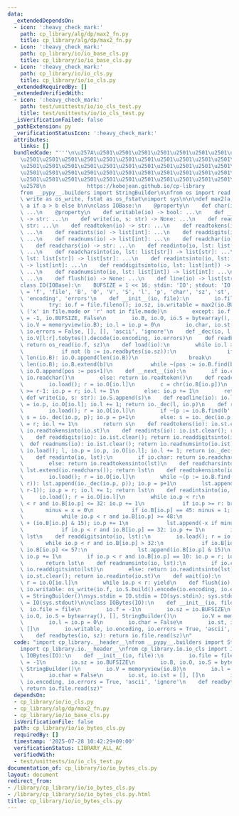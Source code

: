 ```yaml
---
data:
  _extendedDependsOn:
  - icon: ':heavy_check_mark:'
    path: cp_library/alg/dp/max2_fn.py
    title: cp_library/alg/dp/max2_fn.py
  - icon: ':heavy_check_mark:'
    path: cp_library/io/io_base_cls.py
    title: cp_library/io/io_base_cls.py
  - icon: ':heavy_check_mark:'
    path: cp_library/io/io_cls.py
    title: cp_library/io/io_cls.py
  _extendedRequiredBy: []
  _extendedVerifiedWith:
  - icon: ':heavy_check_mark:'
    path: test/unittests/io/io_cls_test.py
    title: test/unittests/io/io_cls_test.py
  _isVerificationFailed: false
  _pathExtension: py
  _verificationStatusIcon: ':heavy_check_mark:'
  attributes:
    links: []
  bundledCode: "'''\n\u257A\u2501\u2501\u2501\u2501\u2501\u2501\u2501\u2501\u2501\u2501\
    \u2501\u2501\u2501\u2501\u2501\u2501\u2501\u2501\u2501\u2501\u2501\u2501\u2501\
    \u2501\u2501\u2501\u2501\u2501\u2501\u2501\u2501\u2501\u2501\u2501\u2501\u2501\
    \u2501\u2501\u2501\u2501\u2501\u2501\u2501\u2501\u2501\u2501\u2501\u2501\u2501\
    \u2501\u2501\u2501\u2501\u2501\u2501\u2501\u2501\u2501\u2501\u2501\u2501\u2501\
    \u2578\n             https://kobejean.github.io/cp-library               \n'''\n\
    from __pypy__.builders import StringBuilder\n\nfrom os import read as os_read,\
    \ write as os_write, fstat as os_fstat\nimport sys\n\n\ndef max2(a, b):\n    return\
    \ a if a > b else b\n\nclass IOBase:\n    @property\n    def char(io) -> bool:\
    \ ...\n    @property\n    def writable(io) -> bool: ...\n    def __next__(io)\
    \ -> str: ...\n    def write(io, s: str) -> None: ...\n    def readline(io) ->\
    \ str: ...\n    def readtoken(io) -> str: ...\n    def readtokens(io) -> list[str]:\
    \ ...\n    def readints(io) -> list[int]: ...\n    def readdigits(io) -> list[int]:\
    \ ...\n    def readnums(io) -> list[int]: ...\n    def readchar(io) -> str: ...\n\
    \    def readchars(io) -> str: ...\n    def readinto(io, lst: list[str]) -> list[str]:\
    \ ...\n    def readcharsinto(io, lst: list[str]) -> list[str]: ...\n    def readtokensinto(io,\
    \ lst: list[str]) -> list[str]: ...\n    def readintsinto(io, lst: list[int])\
    \ -> list[int]: ...\n    def readdigitsinto(io, lst: list[int]) -> list[int]:\
    \ ...\n    def readnumsinto(io, lst: list[int]) -> list[int]: ...\n    def wait(io):\
    \ ...\n    def flush(io) -> None: ...\n    def line(io) -> list[str]: ...\n\n\
    class IO(IOBase):\n    BUFSIZE = 1 << 16; stdin: 'IO'; stdout: 'IO'\n    __slots__\
    \ = 'f', 'file', 'B', 'O', 'V', 'S', 'l', 'p', 'char', 'sz', 'st', 'ist', 'writable',\
    \ 'encoding', 'errors'\n    def __init__(io, file):\n        io.file = file\n\
    \        try: io.f = file.fileno(); io.sz, io.writable = max2(io.BUFSIZE, os_fstat(io.f).st_size),\
    \ ('x' in file.mode or 'r' not in file.mode)\n        except: io.f, io.sz, io.writable\
    \ = -1, io.BUFSIZE, False\n        io.B, io.O, io.S = bytearray(), [], StringBuilder();\
    \ io.V = memoryview(io.B); io.l = io.p = 0\n        io.char, io.st, io.ist, io.encoding,\
    \ io.errors = False, [], [], 'ascii', 'ignore'\n    def _dec(io, l, r): return\
    \ io.V[l:r].tobytes().decode(io.encoding, io.errors)\n    def readbytes(io, sz):\
    \ return os_read(io.f, sz)\n    def load(io):\n        while io.l >= len(io.O):\n\
    \            if not (b := io.readbytes(io.sz)):\n                if io.O[-1] <\
    \ len(io.B): io.O.append(len(io.B))\n                break\n            pos =\
    \ len(io.B); io.B.extend(b)\n            while ~(pos := io.B.find(b'\\n', pos)):\
    \ io.O.append(pos := pos+1)\n    def __next__(io):\n        if io.char: return\
    \ io.readchar()\n        else: return io.readtoken()\n    def readchar(io):\n\
    \        io.load(); r = io.O[io.l]\n        c = chr(io.B[io.p])\n        if io.p\
    \ >= r-1: io.p = r; io.l += 1\n        else: io.p += 1\n        return c\n   \
    \ def write(io, s: str): io.S.append(s)\n    def readline(io): io.load(); l, io.p\
    \ = io.p, io.O[io.l]; io.l += 1; return io._dec(l, io.p)\n    def readtoken(io):\n\
    \        io.load(); r = io.O[io.l]\n        if ~(p := io.B.find(b' ', io.p, r)):\
    \ s = io._dec(io.p, p); io.p = p+1\n        else: s = io._dec(io.p, r-1); io.p\
    \ = r; io.l += 1\n        return s\n    def readtokens(io): io.st.clear(); return\
    \ io.readtokensinto(io.st)\n    def readints(io): io.ist.clear(); return io.readintsinto(io.ist)\n\
    \    def readdigits(io): io.ist.clear(); return io.readdigitsinto(io.ist)\n  \
    \  def readnums(io): io.ist.clear(); return io.readnumsinto(io.ist)\n    def readchars(io):\
    \ io.load(); l, io.p = io.p, io.O[io.l]; io.l += 1; return io._dec(l, io.p-1)\n\
    \    def readinto(io, lst):\n        if io.char: return io.readcharsinto(lst)\n\
    \        else: return io.readtokensinto(lst)\n    def readcharsinto(io, lst):\
    \ lst.extend(io.readchars()); return lst\n    def readtokensinto(io, lst): \n\
    \        io.load(); r = io.O[io.l]\n        while ~(p := io.B.find(b' ', io.p,\
    \ r)): lst.append(io._dec(io.p, p)); io.p = p+1\n        lst.append(io._dec(io.p,\
    \ r-1)); io.p = r; io.l += 1; return lst\n    def readintsinto(io, lst):\n   \
    \     io.load(); r = io.O[io.l]\n        while io.p < r:\n            while io.p\
    \ < r and io.B[io.p] <= 32: io.p += 1\n            if io.p >= r: break\n     \
    \       minus = x = 0\n            if io.B[io.p] == 45: minus = 1; io.p += 1\n\
    \            while io.p < r and io.B[io.p] >= 48:\n                x = x * 10\
    \ + (io.B[io.p] & 15); io.p += 1\n            lst.append(-x if minus else x)\n\
    \            if io.p < r and io.B[io.p] == 32: io.p += 1\n        io.l += 1; return\
    \ lst\n    def readdigitsinto(io, lst):\n        io.load(); r = io.O[io.l]\n \
    \       while io.p < r and io.B[io.p] > 32:\n            if io.B[io.p] >= 48 and\
    \ io.B[io.p] <= 57:\n                lst.append(io.B[io.p] & 15)\n           \
    \ io.p += 1\n        if io.p < r and io.B[io.p] == 10: io.p = r; io.l += 1\n \
    \       return lst\n    def readnumsinto(io, lst):\n        if io.char: return\
    \ io.readdigitsinto(lst)\n        else: return io.readintsinto(lst)\n    def line(io):\
    \ io.st.clear(); return io.readinto(io.st)\n    def wait(io):\n        io.load();\
    \ r = io.O[io.l]\n        while io.p < r: yield\n    def flush(io):\n        if\
    \ io.writable: os_write(io.f, io.S.build().encode(io.encoding, io.errors)); io.S\
    \ = StringBuilder()\nsys.stdin = IO.stdin = IO(sys.stdin); sys.stdout = IO.stdout\
    \ = IO(sys.stdout)\n\nclass IOBytes(IO):\n    def __init__(io, file):\n      \
    \  io.file = file\n        io.f = -1\n        io.sz = io.BUFSIZE\n        io.B,\
    \ io.O, io.S = bytearray(), [], StringBuilder()\n        io.V = memoryview(io.B)\n\
    \        io.l = io.p = 0\n        io.char = False\n        io.st, io.ist = [],\
    \ []\n        io.writable, io.encoding, io.errors = True, 'ascii', 'ignore'\n\
    \    def readbytes(io, sz): return io.file.read(sz)\n"
  code: "import cp_library.__header__\nfrom __pypy__.builders import StringBuilder\n\
    import cp_library.io.__header__\nfrom cp_library.io.io_cls import IO\n\nclass\
    \ IOBytes(IO):\n    def __init__(io, file):\n        io.file = file\n        io.f\
    \ = -1\n        io.sz = io.BUFSIZE\n        io.B, io.O, io.S = bytearray(), [],\
    \ StringBuilder()\n        io.V = memoryview(io.B)\n        io.l = io.p = 0\n\
    \        io.char = False\n        io.st, io.ist = [], []\n        io.writable,\
    \ io.encoding, io.errors = True, 'ascii', 'ignore'\n    def readbytes(io, sz):\
    \ return io.file.read(sz)"
  dependsOn:
  - cp_library/io/io_cls.py
  - cp_library/alg/dp/max2_fn.py
  - cp_library/io/io_base_cls.py
  isVerificationFile: false
  path: cp_library/io/io_bytes_cls.py
  requiredBy: []
  timestamp: '2025-07-28 10:42:29+09:00'
  verificationStatus: LIBRARY_ALL_AC
  verifiedWith:
  - test/unittests/io/io_cls_test.py
documentation_of: cp_library/io/io_bytes_cls.py
layout: document
redirect_from:
- /library/cp_library/io/io_bytes_cls.py
- /library/cp_library/io/io_bytes_cls.py.html
title: cp_library/io/io_bytes_cls.py
---
```

